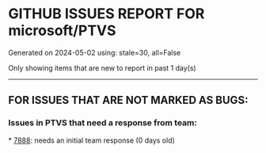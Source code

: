 
# GITHUB ISSUES REPORT FOR microsoft/PTVS


Generated on 2024-05-02 using: stale=30, all=False


Only showing items that are new to report in past 1 day(s)


---

## FOR ISSUES THAT ARE NOT MARKED AS BUGS:


### Issues in PTVS that need a response from team:


\* [7888](https://github.com/microsoft/PTVS/issues/7888 "Enable inlay hints in Visual Studio"): needs an initial team response (0 days old)
